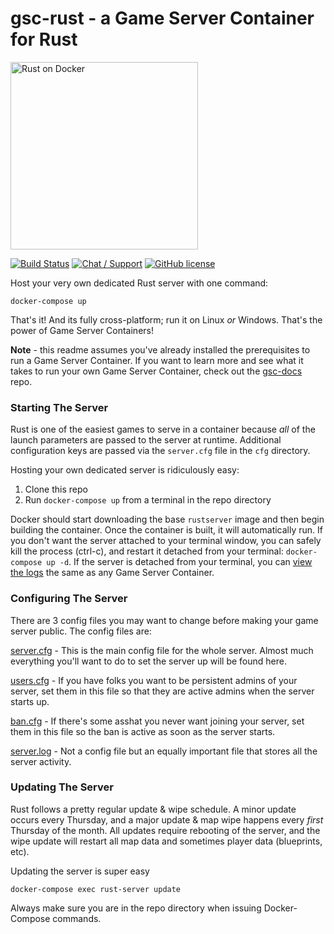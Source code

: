 # gsc-rust - a Game Server Container for Rust
<a href="www.egee.io"><img src="https://i.imgur.com/Mvjrkqo.png" alt="Rust on Docker" width="300" /></a>

[![Build Status](https://travis-ci.org/egee-irl/gsc-rust.svg?branch=unstable)](https://travis-ci.org/egee-irl/gsc-rust)
[![Chat / Support](https://img.shields.io/badge/Chat%20%2F%20Support-discord-7289DA.svg?style=flat)](https://discord.gg/42PMX5N)
[![GitHub license](https://img.shields.io/badge/license-GPLv3-blue.svg?style=flat)](https://github.com/egee-irl/gsc-rust/blob/stable/LICENSE)

Host your very own dedicated Rust server with one command:

``docker-compose up``

That's it! And its fully cross-platform; run it on Linux *or* Windows. That's the power of Game Server Containers!

**Note** - this readme assumes you've already installed the prerequisites to run a Game Server Container. If you want to learn more and see what it takes to run your own Game Server Container, check out the <a href="https://github.com/egee-irl/gsc-docs">gsc-docs</a> repo.

### Starting The Server

Rust is one of the easiest games to serve in a container because *all* of the launch parameters are passed to the server at runtime. Additional configuration keys are passed via the ``server.cfg`` file in the ``cfg`` directory.

Hosting your own dedicated server is ridiculously easy:

1. Clone this repo
2. Run ``docker-compose up`` from a terminal in the repo directory

Docker should start downloading the base ``rustserver`` image and then begin building the container. Once the container is built, it will automatically run. If you don't want the server attached to your terminal window, you can safely kill the process (ctrl-c), and restart it detached from your terminal: ``docker-compose up -d``. If the server is detached from your terminal, you can <a href="https://github.com/egee-irl/gsc-docs#viewing-logs">view the logs</a> the same as any Game Server Container.

### Configuring The Server

There are 3 config files you may want to change before making your game server public. The config files are:

<a href="https://github.com/egee-irl/gsc-rust/wiki/server.cfg">server.cfg</a> - This is the main config file for the whole server. Almost much everything you'll want to do to set the server up will be found here.

<a href="https://github.com/egee-irl/gsc-rust/wiki/users.cfg">users.cfg</a> - If you have folks you want to be persistent admins of your server, set them in this file so that they are active admins when the server starts up.

<a href="https://github.com/egee-irl/gsc-rust/wiki/bans.cfg">ban.cfg</a> - If there's some asshat you never want joining your server, set them in this file so the ban is active as soon as the server starts.

<a href="https://github.com/egee-irl/gsc-rust/wiki/server.log">server.log</a> - Not a config file but an equally important file that stores all the server activity.

### Updating The Server

Rust follows a pretty regular update & wipe schedule. A minor update occurs every Thursday, and a major update & map wipe happens every _first_ Thursday of the month. All updates require rebooting of the server, and the wipe update will restart all map data and sometimes player data (blueprints, etc).

Updating the server is super easy

``docker-compose exec rust-server update``

Always make sure you are in the repo directory when issuing Docker-Compose commands.
